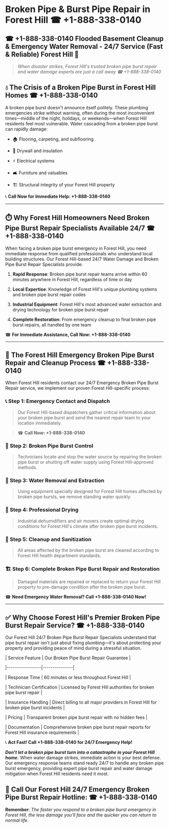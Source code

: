 # Broken Pipe & Burst Pipe Repair in Forest Hill ☎ +1-888-338-0140  
## ☎ +1-888-338-0140 Flooded Basement Cleanup & Emergency Water Removal - 24/7 Service (Fast & Reliable) Forest Hill 🚨  

> *When disaster strikes, Forest Hill's trusted broken pipe burst repair and water damage experts are just a call away ☎ +1-888-338-0140*  

## 💧 The Crisis of a Broken Pipe Burst in Forest Hill Homes ☎ +1-888-338-0140  

A broken pipe burst doesn't announce itself politely. These plumbing emergencies strike without warning, often during the most inconvenient times—middle of the night, holidays, or weekends—when Forest Hill residents feel most vulnerable. Water cascading from a broken pipe burst can rapidly damage:  

* 🏠 Flooring, carpeting, and subflooring  
* 🧱 Drywall and insulation  
* ⚡ Electrical systems  
* 🛋️ Furniture and valuables  
* 🏗️ Structural integrity of your Forest Hill property  

📞 **Call Now for Immediate Help: +1-888-338-0140**  

---  

## ⏱️ Why Forest Hill Homeowners Need Broken Pipe Burst Repair Specialists Available 24/7 ☎ +1-888-338-0140  

When facing a broken pipe burst emergency in Forest Hill, you need immediate response from qualified professionals who understand local building structures. Our Forest Hill-based 24/7 Water Damage and Broken Pipe Burst Repair Specialists provide:  

1. **Rapid Response**: Broken pipe burst repair teams arrive within 60 minutes anywhere in Forest Hill, regardless of time or day  
2. **Local Expertise**: Knowledge of Forest Hill's unique plumbing systems and broken pipe burst repair codes  
3. **Industrial Equipment**: Forest Hill's most advanced water extraction and drying technology for broken pipe burst repair  
4. **Complete Restoration**: From emergency cleanup to final broken pipe burst repairs, all handled by one team  

☎ **For Immediate Assistance, Call Now: +1-888-338-0140**  

---  

## 🔧 The Forest Hill Emergency Broken Pipe Burst Repair and Cleanup Process ☎ +1-888-338-0140  

When Forest Hill residents contact our 24/7 Emergency Broken Pipe Burst Repair service, we implement our proven Forest Hill-specific process:  

### 📞 Step 1: Emergency Contact and Dispatch  
> Our Forest Hill-based dispatchers gather critical information about your broken pipe burst and send the nearest repair team to your location immediately.  
> ☎ **Call Now: +1-888-338-0140**  

### 🚿 Step 2: Broken Pipe Burst Control  
> Technicians locate and stop the water source by repairing the broken pipe burst or shutting off water supply using Forest Hill-approved methods.  

### 🌊 Step 3: Water Removal and Extraction  
> Using equipment specially designed for Forest Hill homes affected by broken pipe bursts, we remove standing water quickly.  

### 💨 Step 4: Professional Drying  
> Industrial dehumidifiers and air movers create optimal drying conditions for Forest Hill's climate after broken pipe burst incidents.  

### 🧼 Step 5: Cleanup and Sanitization  
> All areas affected by the broken pipe burst are cleaned according to Forest Hill health department standards.  

### 🏗️ Step 6: Complete Broken Pipe Burst Repair and Restoration  
> Damaged materials are repaired or replaced to return your Forest Hill property to pre-damage condition after the broken pipe burst.  

☎ **Need Emergency Water Removal? Call +1-888-338-0140 Now!**  

---  

## ✅ Why Choose Forest Hill's Premier Broken Pipe Burst Repair Service? ☎ +1-888-338-0140  

Our Forest Hill 24/7 Broken Pipe Burst Repair Specialists understand that pipe burst repair isn't just about fixing plumbing—it's about protecting your property and providing peace of mind during a stressful situation.  

| Service Feature | Our Broken Pipe Burst Repair Guarantee |  
|-----------------|---------------|  
| Response Time | 60 minutes or less throughout Forest Hill |  
| Technician Certification | Licensed by Forest Hill authorities for broken pipe burst repair |  
| Insurance Handling | Direct billing to all major providers in Forest Hill for broken pipe burst incidents |  
| Pricing | Transparent broken pipe burst repair with no hidden fees |  
| Documentation | Comprehensive broken pipe burst repair reports for Forest Hill insurance requirements |  

📞 **Act Fast! Call +1-888-338-0140 for 24/7 Emergency Help!**  

***Don't let a broken pipe burst turn into a catastrophe in your Forest Hill home.*** When water damage strikes, immediate action is your best defense. Our emergency response teams stand ready 24/7 to handle any broken pipe burst emergency, providing expert pipe burst repair and water damage mitigation when Forest Hill residents need it most.  

## 📱 Call Our Forest Hill 24/7 Emergency Broken Pipe Burst Repair Hotline: ☎ +1-888-338-0140  

**Remember**: *The faster you respond to a broken pipe burst emergency in Forest Hill, the less damage you'll face and the quicker you can return to normal life.*